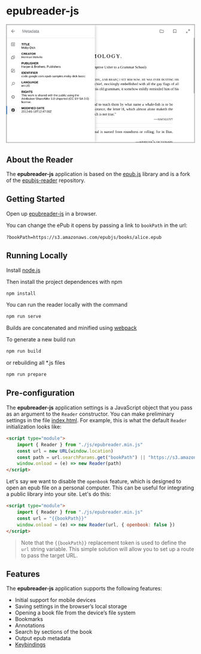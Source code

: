 # epubreader-js

![UI](demo-ui.png)

## About the Reader

The **epubreader-js** application is based on the [epub.js](https://github.com/futurepress/epub.js) library and is a fork of the [epubjs-reader](https://github.com/futurepress/epubjs-reader) repository.

## Getting Started

Open up [epubreader-js](https://intity.github.io/epubreader-js/) in a browser.

You can change the ePub it opens by passing a link to `bookPath` in the url:

`?bookPath=https://s3.amazonaws.com/epubjs/books/alice.epub`

## Running Locally

Install [node.js](https://nodejs.org/en/)

Then install the project dependences with npm

```javascript
npm install
```

You can run the reader locally with the command

```javascript
npm run serve
```

Builds are concatenated and minified using [webpack](https://github.com/webpack/webpack)

To generate a new build run

```javascript
npm run build
```

or rebuilding all *.js files

```javascript
npm run prepare
```

## Pre-configuration

The **epubreader-js** application settings is a JavaScript object that you pass as an argument to the `Reader` constructor. You can make preliminary settings in the file [index.html](dist/index.html). For example, this is what the default `Reader` initialization looks like:

```html
<script type="module">
    import { Reader } from "./js/epubreader.min.js"
    const url = new URL(window.location)
    const path = url.searchParams.get("bookPath") || "https://s3.amazonaws.com/moby-dick/"
    window.onload = (e) => new Reader(path)
</script>
```

Let's say we want to disable the `openbook` feature, which is designed to open an epub file on a personal computer. This can be useful for integrating a public library into your site. Let's do this:

```html
<script type="module">
    import { Reader } from "./js/epubreader.min.js"
    const url = "{{bookPath}}"
    window.onload = (e) => new Reader(url, { openbook: false })
</script>
```

> Note that the `{{bookPath}}` replacement token is used to define the `url` string variable. This simple solution will allow you to set up a route to pass the target URL.

## Features

The **epubreader-js** application supports the following features:

- Initial support for mobile devices
- Saving settings in the browser’s local storage
- Opening a book file from the device’s file system
- Bookmarks
- Annotations
- Search by sections of the book
- Output epub metadata
- [Keybindings](docs/keybindings.md)
